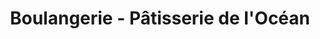 ---
title: "Boulangerie - Pâtisserie de l'Océan"
url: /dax/boulangerie-patisserie-de-locean/
shop: boulangerie
---